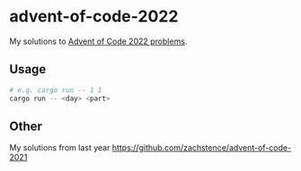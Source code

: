 # advent-of-code-2022

My solutions to [Advent of Code 2022 problems](https://adventofcode.com/2022).

## Usage
```sh
# e.g. cargo run -- 1 1
cargo run -- <day> <part>
```

## Other
My solutions from last year https://github.com/zachstence/advent-of-code-2021